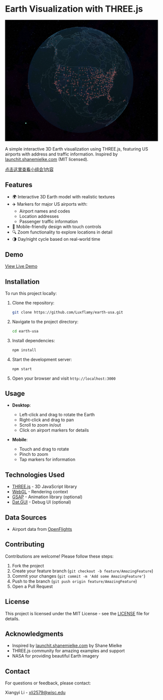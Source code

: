 # Earth Visualization with THREE.js

![Earth Visualization](example.png)

A simple interactive 3D Earth visualization using THREE.js, featuring US airports with address and traffic information. Inspired by [launchit.shanemielke.com](https://launchit.shanemielke.com) (MIT licensed).

[点击这里查看小组会1内容](小组会1.md)

## Features

- 🌍 Interactive 3D Earth model with realistic textures
- ✈️ Markers for major US airports with:
  - Airport names and codes
  - Location addresses
  - Passenger traffic information
- 📱 Mobile-friendly design with touch controls
- 🔍 Zoom functionality to explore locations in detail
- 🌗 Day/night cycle based on real-world time

## Demo

[View Live Demo](https://luxflamy.com)

## Installation

To run this project locally:

1. Clone the repository:
   ```bash
   git clone https://github.com/Luxflamy/earth-usa.git
   ```
2. Navigate to the project directory:
   ```bash
   cd earth-usa
   ```
3. Install dependencies:
   ```bash
   npm install
   ```
4. Start the development server:
   ```bash
   npm start
   ```
5. Open your browser and visit `http://localhost:3000`

<!-- TODO npm start does not exist-->

## Usage

- **Desktop**: 
  - Left-click and drag to rotate the Earth
  - Right-click and drag to pan
  - Scroll to zoom in/out
  - Click on airport markers for details

- **Mobile**:
  - Touch and drag to rotate
  - Pinch to zoom
  - Tap markers for information

## Technologies Used

- [THREE.js](https://threejs.org/) - 3D JavaScript library
- [WebGL](https://get.webgl.org/) - Rendering context
- [GSAP](https://greensock.com/gsap/) - Animation library (optional)
- [Dat.GUI](https://github.com/dataarts/dat.gui) - Debug UI (optional)

## Data Sources

- Airport data from [OpenFlights](https://openflights.org/data.html)

## Contributing

Contributions are welcome! Please follow these steps:

1. Fork the project
2. Create your feature branch (`git checkout -b feature/AmazingFeature`)
3. Commit your changes (`git commit -m 'Add some AmazingFeature'`)
4. Push to the branch (`git push origin feature/AmazingFeature`)
5. Open a Pull Request

## License

This project is licensed under the MIT License - see the [LICENSE](LICENSE) file for details.

## Acknowledgments

- Inspired by [launchit.shanemielke.com](https://launchit.shanemielke.com) by Shane Mielke
- THREE.js community for amazing examples and support
- NASA for providing beautiful Earth imagery

## Contact

For questions or feedback, please contact:

Xiangyi Li - [xli2579@wisc.edu](xli2579@wisc.edu)
